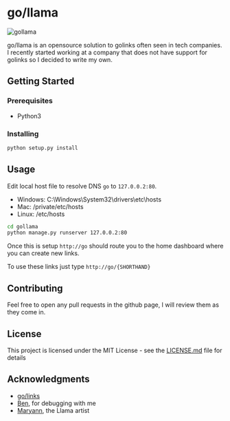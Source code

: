 # go/llama

![gollama](https://raw.githubusercontent.com/sillyfatcat/gollama/master/gollama/frontend/static/img/gollama.png)

go/llama is an opensource solution to golinks often seen in tech companies. 
I recently started working at a company that does not have support for golinks so I decided to write my own. 

## Getting Started

### Prerequisites

 * Python3

### Installing

```bash
python setup.py install
```

## Usage

Edit local host file to resolve DNS `go` to `127.0.0.2:80`.

 * Windows: C:\Windows\System32\drivers\etc\hosts
 * Mac: /private/etc/hosts
 * Linux: /etc/hosts

```bash
cd gollama
python manage.py runserver 127.0.0.2:80
```

Once this is setup `http://go` should route you to the home dashboard where you can create new links. 

To  use these links just type `http://go/{SHORTHAND}`

## Contributing

Feel free to open any pull requests in the github page, I will review them as they come in. 

## License

This project is licensed under the MIT License - see the [LICENSE.md](LICENSE.md) file for details

## Acknowledgments

* [go/links](https://www.golinks.io/)
* [Ben](https://www.twitch.tv/taberif_), for debugging with me
* [Maryann](https://www.twitch.tv/maryann), the Llama artist
